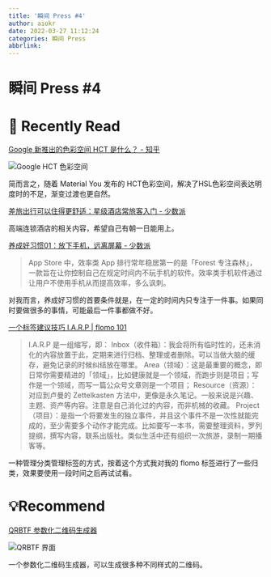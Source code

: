 ```yaml
---
title: '瞬间 Press #4'
author: aiokr
date: 2022-03-27 11:12:24
categories: 瞬间 Press
abbrlink:
---
```


# 瞬间 Press #4

# 📖 Recently Read

[Google 新推出的色彩空间 HCT 是什么？ - 知乎](https://www.zhihu.com/question/519665064/answer/2371252393)

![Google HCT 色彩空间](https://res.craft.do/user/full/6367a3db-ff61-7d7f-f527-c574e14d0a2a/doc/53F069FE-6D0B-4D57-AFA8-7559BD4FC9E5/ECBCDC0A-DBBD-4B73-A771-AF16D7031CF0_2/Cr5UPasLT4EMRyBYxiS5Chcbz6nbJ3MlxyoF06X91aYz/Image)

简而言之，随着 Material You 发布的 HCT色彩空间，解决了HSL色彩空间表达明度时的不足，渐变过渡也更自然。

[差旅出行可以住得更舒适：星级酒店常旅客入门 - 少数派](https://sspai.com/post/72199)

高端连锁酒店的相关内容，希望自己有朝一日能用上。

[养成好习惯01：放下手机，远离屏幕 - 少数派](https://sspai.com/post/71545)

> App Store 中，效率类 App 排行常年稳居第一的是「Forest 专注森林」，一款旨在让你控制自己在规定时间内不玩手机的软件。效率类手机软件通过让用户不使用手机从而提高效率，多么讽刺。

对我而言，养成好习惯的首要条件就是，在一定的时间内只专注于一件事。如果同时要做很多的事情，可能最后一件事都做不好。

[一个标签建议技巧 I.A.R.P | flomo 101](https://help.flomoapp.com/thinking/no-classification/iarp.html)

> I.A.R.P 是一组缩写，即：
> Inbox（收件箱）：我会将所有临时性的，还未消化的内容放置于此，定期来进行归档、整理或者删除。可以当做大脑的缓存，避免记录的时候纠结放在哪里。
> Area（领域）：这是最重要的概念，即日常你需要精进的「领域」，比如健康就是一个领域，而跑步则是项目；写作是一个领域，而写一篇公众号文章则是一个项目；
> Resource（资源）：对应到卢曼的 Zettelkasten 方法中，更像是永久笔记。一般来说是兴趣、主题、资产等内容。注意是自己消化过的内容，而非机械的收藏。
> Project（项目）：是指一个将要发生的独立事件，并且这个事件不是一次性就能完成的，至少需要多个动作才能完成。比如要写一本书，需要整理资料，罗列提纲，撰写内容，联系出版社。类似生活中还有组织一次旅游，录制一期播客等。

一种管理分类管理标签的方式，按着这个方式我对我的 flomo 标签进行了一些归类，效果要使用一段时间之后再试试看。

# 💡Recommend

[QRBTF 参数化二维码生成器](https://qrbtf.com/)

![QRBTF 界面](https://res.craft.do/user/full/6367a3db-ff61-7d7f-f527-c574e14d0a2a/doc/53F069FE-6D0B-4D57-AFA8-7559BD4FC9E5/08121AF6-33A8-42AD-898C-44E18A7B2A23_2/FPMpBaZdsoJ23txqupMjg0baHzLuefJD7ON07apYDqMz/Image.png)

一个参数化二维码生成器，可以生成很多种不同样式的二维码。

